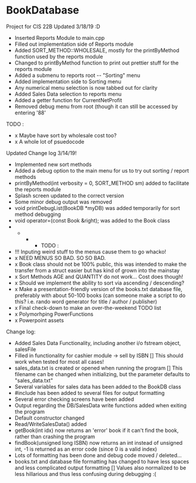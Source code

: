 # BookDatabase
Project for CIS 22B
Updated 3/18/19 :D
 - Inserted Reports Module to main.cpp
 - Filled out implementation side of Reports module
 - Added SORT_METHOD::WHOLESALE, mostly for the printByMethod function used by the reports module
 - Changed to printByMethod function to print out prettier stuff for the reports module
 - Added a submenu to reports root -- "Sorting" menu
 - Added implementation side to Sorting menu
 - Any numerical menu selection is now tabbed out for clarity 
 - Added Sales Data selection to reports menu
 - Added a getter function for CurrentNetProfit
 - Removed debug menu from root (though it can still be accessed by entering '88'
 
 TODO : 
 - x Maybe have sort by wholesale cost too?
 - x A whole lot of psuedocode

Updated Change log 3/14/19!
 - Implemented new sort methods
 - Added a debug option to the main menu for us to try out sorting / report methods
 - printByMethod(int verbosity = 0, SORT_METHOD sm) added to facilitate the reports module
 - Splash screen updated to the correct version
 - Some minor debug output was removed
 - void printDebugList(BookDB *myDB) was added temporarily for sort method debugging
 - void operator=(const Book &right); was added to the Book class
 - - - - TODO : 
 - !!! Inputing weird stuff to the menus cause them to go whacko!
 - x NEED MENUS SO BAD. SO SO BAD. 
 - x Book class should not be 100% public, this was intended to make the transfer from a struct easier but has kind of grown into the  mainstay
 - x Sort Methods AGE and QUANTITY do not work... Cost does though! 
 - x Should we implement the ability to sort via ascending / descending?
 - x Make a presentation-friendly version of the books.txt database file, preferably with about 50-100 books (can someone make a script to do this? i.e. rando word generator for title / author / publisher)
 - x Final check-down to make an over-the-weekend TODO list
 - x Polymorhping PowerFunctions
 - x Powerpoint assets
 
Change log:
 - Added Sales Data Functionality, including another i/o fstream object, salesFile
 - Filled in functionality for cashier module -> sell by ISBN
    [] This should work when tested for most all cases!
 - sales_data.txt is created or opened when running the program
    [] This filename can be changed when initializing, but the parameter defaults to "sales_data.txt"
 - Several variables for sales data has been added to the BookDB class
 - #include <iomanip> has been added to several files for output formatting
 - Several error checking screens have been added
 - Output regarding the DB/SalesData write functions added when exiting the program
 - Default constructor changed
 - Read/WriteSalesData() added
 - getBook(int idx) now returns an 'error' book if it can't find the book, rather than crashing the program
 - findBook(unsigned long ISBN) now returns an int instead of unsigned int, -1 is returned as an error code (since 0 is a valid index)
 - Lots of formatting has been done and debug code moved / deleted...
 - books.txt and database file formatting has changed to have less spaces and less complicated output formatting
    [] Values also normalized to be less hillarious and thus less confusing during debugging :(
